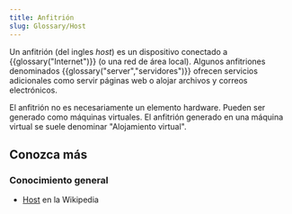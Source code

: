 ```yaml
---
title: Anfitrión
slug: Glossary/Host
---
```


Un anfitrión (del ingles _host_) es un dispositivo conectado a {{glossary("Internet")}} (o una red de área local). Algunos anfitriones denominados {{glossary("server","servidores")}} ofrecen servicios adicionales como servir páginas web o alojar archivos y correos electrónicos.

El anfitrión no es necesariamente un elemento hardware. Pueden ser generado como máquinas virtuales. El anfitrión generado en una máquina virtual se suele denominar "Alojamiento virtual".

## Conozca más

### Conocimiento general

- [Host](https://es.wikipedia.org/wiki/Host) en la Wikipedia
